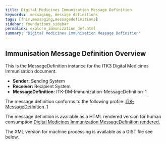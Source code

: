 ```yaml
---
title: Digital Medicines Immunisation Message Definition
keywords:  messaging, message definitions
tags: [fhir,messaging,messagedefinitions]
sidebar: foundations_sidebar
permalink: explore_immunization_def.html
summary: "Digital Medicines Immunisation Message Definition"
---
```




## Immunisation Message Definition Overview ##

This is the MessageDefinition instance for the ITK3 Digital Medicines Immunisation document.

- **Sender:**  Sending System
- **Receiver:** Recipient System
- **MessageDefinition:** ITK-DM-Immunization-MessageDefinition-1

The message definition conforms to the following profile: [ITK-MessageDefinition-1](https://fhir.nhs.uk/STU3/StructureDefinition/ITK-MessageDefinition-1)

The message definition is available as a HTML rendered version for human consumption [Digital Medicines Immunization MessageDefinition rendered.](https://fhir.nhs.uk/STU3/MessageDefinition/ITK-DM-Immunization-MessageDefinition-1) 

The XML version for machine processing is available as a GIST file see below.

<script src="https://gist.github.com/IOPS-DEV/2df98755896805e73c56f2e2164f1ee8.js"></script>

